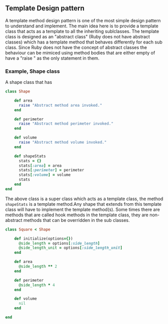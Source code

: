 ## Template Design pattern

 A template method design pattern is one of the most simple design pattern to understand and implement. The main idea here is to provide a template class that acts as a template to all the inheriting sublclasses. The template class is designed as an "abstract class" (Ruby does not have abstract classes) which has a template method that behaves differently for each sub class.
Since Ruby does not have the concept of abstract classes the behaviour can be mimiced using method bodies that are either empty of have a "raise <exception>" as the only statement in them.

### Example, Shape class

A shape class that has 

```ruby
class Shape

	def area
	  raise "Abstract method area invoked."
	end

	def perimeter
	  raise "Abstract method perimeter invoked."
	end

	def volume
	  raise "Abstract method volume invoked."
	end

	def shapeStats
	  stats = {}	
	  stats[:area] = area
	  stats[:perimeter] = perimeter
	  stats[:volume] = volume
	  stats
	end
end
```

The above class is a super class which acts as a template class, the method ```shapeStats``` is a template method.Any shape that extends from this template class will have to implement the template method(s). Some times there are methods that are called hook methods in the template class, they are non-abstract methods that can be overridden in the sub classes.

```ruby
class Square < Shape

	def initialize(options={})
	  @side_length = options[:side_length]
	  @side_length_unit = options[:side_length_unit]
	end

	def area
	  @side_length ** 2
	end

	def perimeter
	  @side_length * 4
	end

	def volume
	  nil
	end

end
```